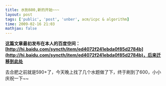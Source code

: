 ```yaml
---
title: 水到600,新的开始~~~
layout: post
tags: ['public', 'post', 'unber', acm/icpc & algorithm]
time: 2009-02-16 21:03
mathjax: false
---
```

<b>这篇文章最初发布在本人的百度空间：[http://hi.baidu.com/syncth/item/ed4072f241ebda0f85d2784b](http://hi.baidu.com/syncth/item/ed4072f241ebda0f85d2784b)，后来迁移到此处</b>

<p>去合肥之前就是590+了，今天晚上找了几个水题做了下，终于刷到了600，小小庆祝一下~~</p>
